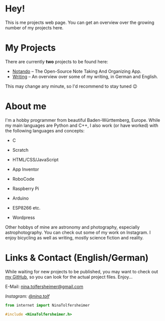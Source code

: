 # Hey!
This is me projects web page. You can get an overview over the growing number of my projects here.

# My Projects
There are currently **two** projects to be found here:

* [Notando](https://ninatolfersheimer.github.io/Notando/) – The Open-Source Note Taking And Organizing App. 
* [Writing](https://ninatolfersheimer.github.io/writing/) – An overview over some of my writing, in German and English.

This may change any minute, so I'd recommend to stay tuned 😉

# About me
I'm a hobby programmer from beautiful Baden-Württemberg, Europe.
While my main languages are Python and C++, I also work (or have worked) with the following languages and concepts:
* C
* Scratch
* HTML/CSS/JavaScript
* App Inventor
* RoboCode



* Raspberry Pi
* Arduino
* ESP8266 etc.
* Wordpress

Other hobbys of mine are astronomy and photography, especially astrophotography. You can check out some of my work on Instagram. 
I enjoy bicycling as well as writing, mostly science fiction and reality.

# Links & Contact (English/German)
While waiting for new projects to be published, you may want to check out [my GitHub](https://github.com/NinaTolfersheimer/), so you can look for the actual project files. Enjoy...

E-Mail: [nina.tolfersheimer@gmail.com](mailto:nina.tolfersheimer@gmail.com)

*Instagram: [@nina.tolf](https://www.instagram.com/nina.tolf/)*

```python
from internet import NinaTolfersheimer
```
```C
#include <NinaTolfersheimer.h>
```

